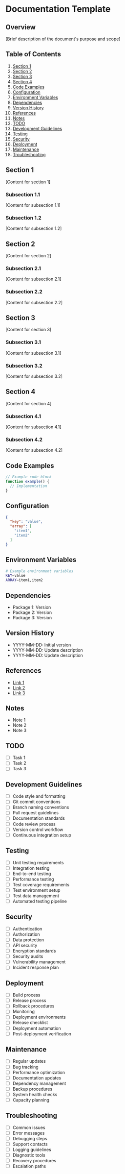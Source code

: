 # Documentation Template

## Overview
[Brief description of the document's purpose and scope]

## Table of Contents
1. [Section 1](#section-1)
2. [Section 2](#section-2)
3. [Section 3](#section-3)
4. [Section 4](#section-4)
5. [Code Examples](#code-examples)
6. [Configuration](#configuration)
7. [Environment Variables](#environment-variables)
8. [Dependencies](#dependencies)
9. [Version History](#version-history)
10. [References](#references)
11. [Notes](#notes)
12. [TODO](#todo)
13. [Development Guidelines](#development-guidelines)
14. [Testing](#testing)
15. [Security](#security)
16. [Deployment](#deployment)
17. [Maintenance](#maintenance)
18. [Troubleshooting](#troubleshooting)

## Section 1
[Content for section 1]

### Subsection 1.1
[Content for subsection 1.1]

### Subsection 1.2
[Content for subsection 1.2]

## Section 2
[Content for section 2]

### Subsection 2.1
[Content for subsection 2.1]

### Subsection 2.2
[Content for subsection 2.2]

## Section 3
[Content for section 3]

### Subsection 3.1
[Content for subsection 3.1]

### Subsection 3.2
[Content for subsection 3.2]

## Section 4
[Content for section 4]

### Subsection 4.1
[Content for subsection 4.1]

### Subsection 4.2
[Content for subsection 4.2]

## Code Examples
```javascript
// Example code block
function example() {
  // Implementation
}
```

## Configuration
```json
{
  "key": "value",
  "array": [
    "item1",
    "item2"
  ]
}
```

## Environment Variables
```bash
# Example environment variables
KEY=value
ARRAY=item1,item2
```

## Dependencies
- Package 1: Version
- Package 2: Version
- Package 3: Version

## Version History
- YYYY-MM-DD: Initial version
- YYYY-MM-DD: Update description
- YYYY-MM-DD: Update description

## References
- [Link 1](https://example.com)
- [Link 2](https://example.com)
- [Link 3](https://example.com)

## Notes
- Note 1
- Note 2
- Note 3

## TODO
- [ ] Task 1
- [ ] Task 2
- [ ] Task 3

## Development Guidelines
- [ ] Code style and formatting
- [ ] Git commit conventions
- [ ] Branch naming conventions
- [ ] Pull request guidelines
- [ ] Documentation standards
- [ ] Code review process
- [ ] Version control workflow
- [ ] Continuous integration setup

## Testing
- [ ] Unit testing requirements
- [ ] Integration testing
- [ ] End-to-end testing
- [ ] Performance testing
- [ ] Test coverage requirements
- [ ] Test environment setup
- [ ] Test data management
- [ ] Automated testing pipeline

## Security
- [ ] Authentication
- [ ] Authorization
- [ ] Data protection
- [ ] API security
- [ ] Encryption standards
- [ ] Security audits
- [ ] Vulnerability management
- [ ] Incident response plan

## Deployment
- [ ] Build process
- [ ] Release process
- [ ] Rollback procedures
- [ ] Monitoring
- [ ] Deployment environments
- [ ] Release checklist
- [ ] Deployment automation
- [ ] Post-deployment verification

## Maintenance
- [ ] Regular updates
- [ ] Bug tracking
- [ ] Performance optimization
- [ ] Documentation updates
- [ ] Dependency management
- [ ] Backup procedures
- [ ] System health checks
- [ ] Capacity planning

## Troubleshooting
- [ ] Common issues
- [ ] Error messages
- [ ] Debugging steps
- [ ] Support contacts
- [ ] Logging guidelines
- [ ] Diagnostic tools
- [ ] Recovery procedures
- [ ] Escalation paths 